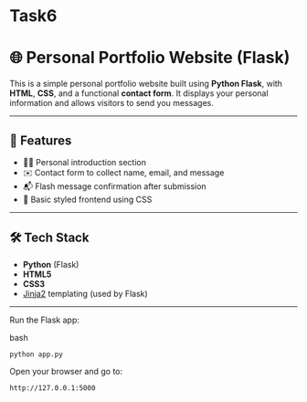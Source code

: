 # Task6
# 🌐 Personal Portfolio Website (Flask)

This is a simple personal portfolio website built using **Python Flask**, with **HTML**, **CSS**, and a functional **contact form**. It displays your personal information and allows visitors to send you messages.

---

## 🚀 Features

- 🧑‍💻 Personal introduction section
- ✉️ Contact form to collect name, email, and message
- 📬 Flash message confirmation after submission
- 🎨 Basic styled frontend using CSS

---

## 🛠️ Tech Stack

- **Python** (Flask)
- **HTML5**
- **CSS3**
- [Jinja2](https://jinja.palletsprojects.com/) templating (used by Flask)

---

Run the Flask app:

bash
```
python app.py
```
Open your browser and go to:
```
http://127.0.0.1:5000
```
